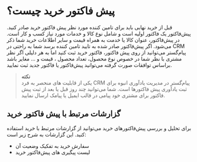 # پیش فاکتور خرید چیست؟
قبل از خرید نهایی باید برای تامین کننده مورد نظر پیش فاکتور خرید صادر کنید. پیش‌فاکتور یک فاکتور اولیه است و شامل نوع کالا و خدمات مورد نیاز کسب و کار است. در پیش‌فاکتور، عنوان کالا یا خدمت به همراه قیمت و سایر اطلاعات خرید شما ذکر می‌شود. 
اگر پیش‌فاکتور صادر شده به تایید تامین کننده برسد شما به راحتی در  CRM  پیام‌گستر می‌توانید از روی پیش فاکتور، فاکتور خرید ثبت کنید اما به هر دلیلی اگر نظر مشتری با نظر شما در خصوص نوع محصول، تعداد محصول ، قیمت و ... مغایر باشد براساس توافقات صورت گرفته می‌توانید پیش‌فاکتور یا فاکتور جدید ثبت نمایید.<br>
>**نکته**<br>
 یکی از قابلیت های منحصر به فرد CRM پیام‌گستر در مدیریت یادآوری انبوه برای ثبت یادآوری پیش فاکتورها است. شما می‌توانید چند روز قبل یا بعد از ثبت پیش فاکتور برای مشتری خود پیامی در قالب ایمیل یا پیامک ارسال نمایید.
## گزارشات مرتبط با پیش فاکتور خرید
برای تحلیل و بررسی پیش‌فاکتورهای خرید می‌توانید از گزارشات مرتبط با خرید استفاده کنید. این گزارشات به شرح زیر است:
- سفارش خرید به تفکیک وضعیت آن
- لیست پیگیری های پیش‌فاکتور خرید
